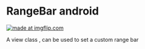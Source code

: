 # RangeBar android

<a href="https://imgflip.com/gif/1v52fw"><img src="https://i.imgflip.com/1v52fw.gif" title="made at imgflip.com"/></a>


A view class , can be used to set a custom range bar 

